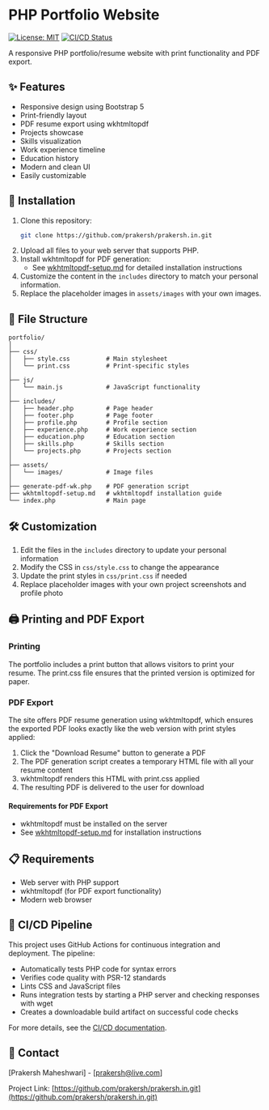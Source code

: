 # PHP Portfolio Website

[![License: MIT](https://img.shields.io/badge/License-MIT-blue.svg)](https://opensource.org/licenses/MIT)
[![CI/CD Status](https://github.com/prakersh/prakersh.in/actions/workflows/php-workflow.yml/badge.svg)](https://github.com/prakersh/prakersh.in/actions/workflows/php-workflow.yml)

A responsive PHP portfolio/resume website with print functionality and PDF export.

## ✨ Features

- Responsive design using Bootstrap 5
- Print-friendly layout
- PDF resume export using wkhtmltopdf
- Projects showcase
- Skills visualization
- Work experience timeline
- Education history
- Modern and clean UI
- Easily customizable

## 🚀 Installation

1. Clone this repository:
   ```bash
   git clone https://github.com/prakersh/prakersh.in.git
   ```
2. Upload all files to your web server that supports PHP.
3. Install wkhtmltopdf for PDF generation:
   - See [wkhtmltopdf-setup.md](wkhtmltopdf-setup.md) for detailed installation instructions
4. Customize the content in the `includes` directory to match your personal information.
5. Replace the placeholder images in `assets/images` with your own images.

## 📁 File Structure

```
portfolio/
│
├── css/
│   ├── style.css          # Main stylesheet
│   └── print.css          # Print-specific styles
│
├── js/
│   └── main.js            # JavaScript functionality
│
├── includes/
│   ├── header.php         # Page header
│   ├── footer.php         # Page footer
│   ├── profile.php        # Profile section
│   ├── experience.php     # Work experience section
│   ├── education.php      # Education section
│   ├── skills.php         # Skills section
│   └── projects.php       # Projects section
│
├── assets/
│   └── images/            # Image files
│
├── generate-pdf-wk.php    # PDF generation script
├── wkhtmltopdf-setup.md   # wkhtmltopdf installation guide
└── index.php              # Main page
```

## 🛠️ Customization

1. Edit the files in the `includes` directory to update your personal information
2. Modify the CSS in `css/style.css` to change the appearance
3. Update the print styles in `css/print.css` if needed
4. Replace placeholder images with your own project screenshots and profile photo

## 🖨️ Printing and PDF Export

### Printing
The portfolio includes a print button that allows visitors to print your resume. The print.css file ensures that the printed version is optimized for paper.

### PDF Export
The site offers PDF resume generation using wkhtmltopdf, which ensures the exported PDF looks exactly like the web version with print styles applied:

1. Click the "Download Resume" button to generate a PDF
2. The PDF generation script creates a temporary HTML file with all your resume content
3. wkhtmltopdf renders this HTML with print.css applied
4. The resulting PDF is delivered to the user for download

#### Requirements for PDF Export
- wkhtmltopdf must be installed on the server
- See [wkhtmltopdf-setup.md](wkhtmltopdf-setup.md) for installation instructions

## 📋 Requirements

- Web server with PHP support
- wkhtmltopdf (for PDF export functionality)
- Modern web browser

## 🔄 CI/CD Pipeline

This project uses GitHub Actions for continuous integration and deployment. The pipeline:

- Automatically tests PHP code for syntax errors
- Verifies code quality with PSR-12 standards
- Lints CSS and JavaScript files
- Runs integration tests by starting a PHP server and checking responses with wget
- Creates a downloadable build artifact on successful code checks

For more details, see the [CI/CD documentation](CICD.md).

## 📧 Contact

[Prakersh Maheshwari] - [prakersh@live.com]

Project Link: [https://github.com/prakersh/prakersh.in.git](https://github.com/prakersh/prakersh.in.git) 